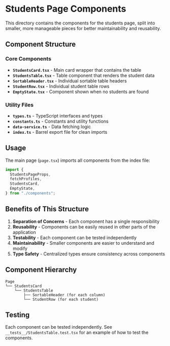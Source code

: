 # Students Page Components

This directory contains the components for the students page, split into smaller, more manageable pieces for better maintainability and reusability.

## Component Structure

### Core Components

- **`StudentsCard.tsx`** - Main card wrapper that contains the table
- **`StudentsTable.tsx`** - Table component that renders the student data
- **`SortableHeader.tsx`** - Individual sortable table headers
- **`StudentRow.tsx`** - Individual student table rows
- **`EmptyState.tsx`** - Component shown when no students are found

### Utility Files

- **`types.ts`** - TypeScript interfaces and types
- **`constants.ts`** - Constants and utility functions
- **`data-service.ts`** - Data fetching logic
- **`index.ts`** - Barrel export file for clean imports

## Usage

The main page (`page.tsx`) imports all components from the index file:

```typescript
import {
  StudentsPageProps,
  fetchProfiles,
  StudentsCard,
  EmptyState,
} from "./components";
```

## Benefits of This Structure

1. **Separation of Concerns** - Each component has a single responsibility
2. **Reusability** - Components can be easily reused in other parts of the application
3. **Testability** - Each component can be tested independently
4. **Maintainability** - Smaller components are easier to understand and modify
5. **Type Safety** - Centralized types ensure consistency across components

## Component Hierarchy

```
Page
└── StudentsCard
    └── StudentsTable
        ├── SortableHeader (for each column)
        └── StudentRow (for each student)
```

## Testing

Each component can be tested independently. See `__tests__/StudentsTable.test.tsx` for an example of how to test the components.
